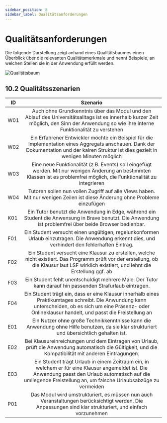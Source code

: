 ```yaml
---
sidebar_position: 8
sidebar_label: Qualitätsanforderungen
---
```


# Qualitätsanforderungen

Die folgende Darstellung zeigt anhand eines Qualitätsbaumes einen Überblick über die relevanten Qualitätsmerkmale und nennt Beispiele, an welchen Stellen sie in der Anwendung erfüllt werden.

<img src="require('img\QualityTree.PNG')" alt="Qualitätsbaum">


## 10.2 Qualitätsszenarien

|ID|Szenario|
|--------------|:-----:|
|W01|Auch ohne Grundkenntnis über das Modul und den Ablauf des Universitätsalltags ist es innerhalb kurzer Zeit möglich, den Sinn der Anwendung so wie ihre interne Funktionalität zu verstehen|
|W02|Ein Erfahrener Entwickler möchte ein Beispiel für die Implementation eines Aggregats anschauen. Dank der Dokumentation und der kalren Struktur ist dies gezielt in wenigen Minuten möglich|
|W03|Eine neue Funktionalität (z.B. Events) soll eingefügt werden. Mit nur wenigen Änderung an bestimmten Klassen ist es problemfrei möglich, die Funktionalität zu integrieren|
|W04|Tutoren sollen nun vollen Zugriff auf alle Views haben. Mit nur wenigen Zeilen ist diese Änderung ohne Probleme einzufügen|
|K01|Ein Tutor benutzt die Anwendung in Edge, während ein Student die Anwensung in Brave benutzt. Die Anwendung ist problemfrei über beide Browser bedienbar.|
|F01|Ein Student versucht einen ungültigen, regelunkonformen Urlaub einzutragen. Die Anwendung erkennt dies, und verhindert den fehlerhaften Eintrag.|
|F02|Ein Student versucht eine Klausur zu erstellen, welche nicht existiert. Das Programm prüft vor der erstellung, ob die Klausur laut LSF wirklich existiert, und lehnt die Erstellung ggf. ab|
|F03|Ein Student fehlt unentschuldigt mehrere Male. Der Tutor kann darauf hin passenden Strafurlaub eintragen.|
|F04|Ein Student trägt ein, dass er eine Klausur innerhalb eines Praktikumtages schreibt. Die Anwundung kann unterscheiden, ob es sich um eine Präsenz- oder Onlineklausur handelt, und passt die Freistellung an|
|E01|Ein Nutzer ohne große Technikkenntnisse kann die Anwendung ohne Hilfe benutzen, da sie klar strukturiert und übersichtlich gehalten ist.|
|E02|Bei Klausureinreichungen und dem Eintragen von Urlaub, prüft die Anwendung automatisch die Gültigkeit, und die Kompatibilität mit anderen Eintragungen.|
|E03|Ein Student trägt Urlaub in einem Zeitraum ein, in welchem er für eine Klausur angemeldet ist. Die Anwendung passt den Urlaub automatisch auf die umliegende Freistellung an, um falsche Urlaubsabzüge zu vermeiden|
|P01|Das Modul wird umstrukturiert, es müssen nun auch Veranstaltungen berücksichtigt werden. Die Anpassungen sind klar strukturiert, und einfach vorzunehmen|
